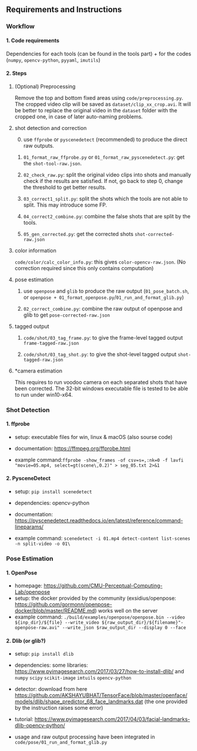 ## Requirements and Instructions

### Workflow

#### 1. Code requirements

Dependencies for each tools (can be found in the tools part) + for the codes (`numpy`, `opencv-python`, `pyyaml`, `imutils`)

#### 2. Steps

1. (Optional) Preprocessing

   Remove the top and bottom fixed areas using `code/preprocessing.py`. The cropped video clip will be saved as `dataset/clip_xx_crop.avi`. It will be better to replace the original video in the `dataset` folder with the cropped one, in case of later auto-naming problems.

2. shot detection and correction

   0) use `ffprobe` or `pyscenedetect` (recommended) to produce the direct raw outputs.

   1) `01_format_raw_ffprobe.py` or `01_format_raw_pyscenedetect.py`: get the `shot-tool-raw.json`. 

   2) `02_check_raw.py`: split the original video clips into shots and manually check if the results are satisfied. If not, go back to step 0, change the threshold to get better results.

   3) `03_correct1_split.py`: split the shots which the tools are not able to split. This may introduce some FP.

   4) `04_correct2_combine.py`: combine the false shots that are split by the tools.

   5) `05_gen_corrected.py`: get the corrected shots `shot-corrected-raw.json`

3. color information

   `code/color/calc_color_info.py`: this gives `color-opencv-raw.json`. (No correction required since this only contains computation)

4. pose estimation

   1) use `openpose` and `glib` to produce the raw output (`01_pose_batch.sh`, or `openpose + 01_format_openpose.py`/`01_run_and_format_glib.py`)

   2) `02_correct_combine.py`: combine the raw output of openpose and glib to get `pose-corrected-raw.json`

5. tagged output

   1) `code/shot/03_tag_frame.py`: to give the frame-level tagged output `frame-tagged-raw.json`

   2) `code/shot/03_tag_shot.py`: to give the shot-level tagged output `shot-tagged-raw.json`

6. *camera estimation

   This requires to run voodoo camera on each separated shots that have been corrected. The 32-bit windows executable file is tested to be able to run under win10-x64.

 

### Shot Detection

#### 1. **ffprobe**

- setup: executable files for win, linux & macOS (also sourse code)

- documentation: https://ffmpeg.org/ffprobe.html  

- example command:`ffprobe -show_frames -of csv=s=,:nk=0 -f lavfi "movie=05.mp4, select=gt(scene\,0.2)" > seg_05.txt 2>&1 `

####	**2. PysceneDetect**

- setup: `pip install scenedetect`

- dependencies: opencv-python	

- documentation: https://pyscenedetect.readthedocs.io/en/latest/reference/command-lineparams/  
- example command: `scenedetect -i 01.mp4 detect-content list-scenes -n split-video -o 01\  `



### Pose Estimation

#### **1. OpenPose**

- homepage: https://github.com/CMU-Perceptual-Computing-Lab/openpose
- setup: the docker provided by the community (exsidius/openpose: https://github.com/gormonn/openpose-docker/blob/master/README.md) works well on the server
- example command: `./build/examples/openpose/openpose.bin --video ${inp_dir}/${file} --write_video ${raw_output_dir}/${filename}"-openpose-raw.avi" --write_json $raw_output_dir --display 0 --face`

#### **2. Dlib (or glib?)**

- setup: `pip install dlib`

- dependencies: some libraries: https://www.pyimagesearch.com/2017/03/27/how-to-install-dlib/ and `numpy` `scipy` `scikit-image` `imtuils` `opencv-python`

- detector: download from here https://github.com/AKSHAYUBHAT/TensorFace/blob/master/openface/models/dlib/shape_predictor_68_face_landmarks.dat (the one provided by the instruction raises some error)
- tutorial: https://www.pyimagesearch.com/2017/04/03/facial-landmarks-dlib-opencv-python/
- usage and raw output processing have been integrated in `code/pose/01_run_and_format_glib.py`